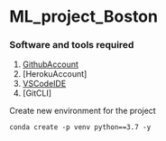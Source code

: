 # ML_project_Boston

### Software and tools required

1. [GithubAccount](https://github.com/drsunithaev/ML_project_Boston)
2. [HerokuAccount]
3. [VSCodeIDE](https://code.visualstudio.com/)
4. [GitCLI]

Create new environment for the project
```
conda create -p venv python==3.7 -y
```